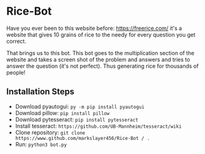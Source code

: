 # Rice-Bot

Have you ever been to this website before: https://freerice.com/
it's a website that gives 10 grains of rice to the needy for every
question you get correct.

That brings us to this bot. This bot goes to the multiplication
section of the website and takes a screen shot of the problem and
answers and tries to answer the question (it's not perfect).
Thus generating rice for thousands of people!

## Installation Steps
* Download pyautogui: `py -m pip install pyautogui`
* Download pillow: `pip install pillow`
* Download pytesseract: `pip install pytesseract`
* Install tesseract: `https://github.com/UB-Mannheim/tesseract/wiki`
* Clone repository: `git clone https://www.github.com/markslayer456/Rice-Bot / .`
* Run: `python3 bot.py`

